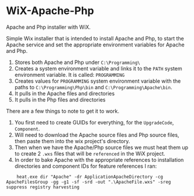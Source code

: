 # WiX-Apache-Php
Apache and Php installer with WiX.

Simple Wix installer that is intended to install Apache and Php, to start the Apache service and set the appropriate environment variables for Apache and Php.

1. Stores both Apache and Php under ````C:\Programming\````	
2. Creates a system environment variable and links it to the ````PATH```` system environment variable. It is called: ````PROGRAMMING````
3. Creates values for ````PROGRAMMING```` system environment variable with the paths to ````C:\Programming\Php\bin```` and ````C:\Programming\Apache\bin````.
4. It pulls in the Apache files and directories
5. It pulls in the Php files and directories


There are a few things to note to get it to work.
1. You first need to create GUIDs for everything, for the ````UpgradeCode````, ````Component````.
2. Will need to download the Apache source files and Php source files, then paste them into the wix project's directory. 
3. Then when we have the Apache/Php source files we must heat them up to create 2 ````.wxs```` files that will be ````referenced```` in the WiX project. 
3. In order to bake Apache with the appropriate references to installation directories and component IDs for feature references I ran:
````
	heat.exe dir "Apache" -dr ApplicationApacheDirectory -cg ApacheFilesGroup -gg -g1 -sf -srd -out ".\ApacheFile.wxs" -sreg suppress registry harvesting
````